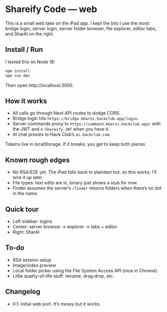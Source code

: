 # Shareify Code — web

This is a small web take on the iPad app. I kept the bits I use the most: bridge login, server login, server folder browser, file explorer, editor tabs, and SharAI on the right.

## Install / Run

I tested this on Node 18:

```sh
npm install
npm run dev
```

Then open http://localhost:3000.

## How it works

- All calls go through Next API routes to dodge CORS.
- Bridge login hits `https://bridge.bbarni.hackclub.app/login`.
- Server commands proxy to `https://command.bbarni.hackclub.app/` with the JWT and `X-Shareify-JWT` when you have it.
- AI chat proxies to Hack Club’s `ai.hackclub.com`.

Tokens live in localStorage. If it breaks, you get to keep both pieces.

## Known rough edges

- No RSA/E2E yet. The iPad falls back to plaintext too, so this works; I’ll wire it up later.
- File types: text edits are in, binary just shows a stub for now.
- Finder assumes the server’s `/finder` returns folders when there’s no dot in the name.

## Quick tour

- Left sidebar: logins
- Center: server browser → explorer → tabs + editor
- Right: SharAI

## To‑do

- RSA session setup
- Image/video preview
- Local folder picker using the File System Access API (nice in Chrome)
- Little quality-of-life stuff: rename, drag‑drop, etc.

## Changelog

- 0.1: initial web port. It’s messy but it works.
